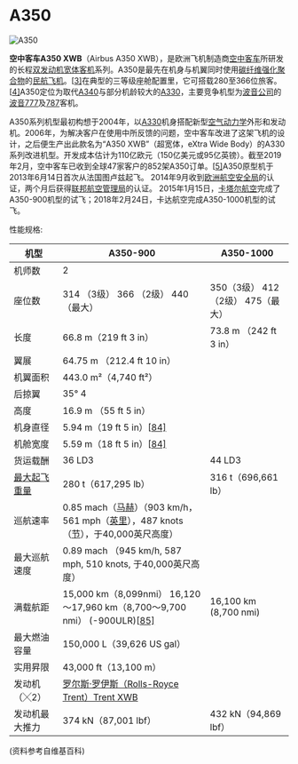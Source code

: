 # A350

![A350](http://cdn.eternityqjl.top/1280px-A350_variant_sizes.svg.png)



**空中客车A350 XWB**（Airbus A350 XWB），是欧洲飞机制造商[空中客车](https://zh.wikipedia.org/wiki/空中客车)所研发的长程[双发动机](https://zh.wikipedia.org/wiki/雙發噴射機)[宽体客机](https://zh.wikipedia.org/wiki/廣體客機)系列。A350是最先在机身与机翼同时使用[碳纤维强化聚合物](https://zh.wikipedia.org/wiki/碳纖維強化聚合物)的[民航飞机](https://zh.wikipedia.org/wiki/民航飛機)。[[3\]](https://zh.wikipedia.org/wiki/空中客车A350_XWB#cite_note-presentation-3)在典型的三等级座舱配置里，它可搭载280至366位旅客。[[4\]](https://zh.wikipedia.org/wiki/空中客车A350_XWB#cite_note-4)A350定位为取代[A340](https://zh.wikipedia.org/wiki/空中客车A340)与部分机龄较大的[A330](https://zh.wikipedia.org/wiki/空中巴士A330)，主要竞争机型为[波音公司](https://zh.wikipedia.org/wiki/波音公司)的[波音777](https://zh.wikipedia.org/wiki/波音777)及[787](https://zh.wikipedia.org/wiki/波音787)客机。

A350系列机型最初构想于2004年，以[A330](https://zh.wikipedia.org/wiki/空中巴士A330)机身搭配新型[空气动力学](https://zh.wikipedia.org/wiki/空气动力学)外形和发动机。2006年，为解决客户在使用中所反馈的问题，空中客车改进了这架飞机的设计，之后便生产出此款名为“A350 XWB”（超宽体，eXtra Wide Body）的A330系列改进机型。开发成本估计为110亿欧元（150亿美元或95亿英镑）。截至2019年2月，空中客车已收到全球47家客户的852架A350订单。[[5\]](https://zh.wikipedia.org/wiki/空中客车A350_XWB#cite_note-Airbus_O_D-5)A350原型机于2013年6月14日首次从法国图卢兹起飞。 2014年9月收到[欧洲航空安全局](https://zh.wikipedia.org/wiki/欧洲航空安全局)的认证，两个月后获得[联邦航空管理局](https://zh.wikipedia.org/wiki/聯邦航空管理局)的认证。 2015年1月15日，[卡塔尔航空](https://zh.wikipedia.org/wiki/卡達航空)完成了A350-900机型的试飞；2018年2月24日，卡达航空完成A350-1000机型的试飞。



性能规格:

| 机型                                                       | A350-900                                                     | A350-1000                         |
| ---------------------------------------------------------- | ------------------------------------------------------------ | --------------------------------- |
| 机师数                                                     | 2                                                            |                                   |
| 座位数                                                     | 314 （3级） 366 （2级） 440（最大）                          | 350（3级） 412（2级） 475（最大） |
| 长度                                                       | 66.8 m（219 ft 3 in）                                        | 73.8 m （242 ft 3 in）            |
| 翼展                                                       | 64.75 m （212.4 ft 10 in）                                   |                                   |
| 机翼面积                                                   | 443.0 m²（4,740 ft²）                                        |                                   |
| 后掠翼                                                     | 35° 4                                                        |                                   |
| 高度                                                       | 16.9 m （55 ft 5 in）                                        |                                   |
| 机身直径                                                   | 5.94 m（19 ft 5 in）[[84\]](https://zh.wikipedia.org/wiki/空中客车A350_XWB#cite_note-Airbus_A350_Specifications-84) |                                   |
| 机舱宽度                                                   | 5.59 m（18 ft 5 in）[[84\]](https://zh.wikipedia.org/wiki/空中客车A350_XWB#cite_note-Airbus_A350_Specifications-84) |                                   |
| 货运载酬                                                   | 36 LD3                                                       | 44 LD3                            |
| [最大起飞重量](https://zh.wikipedia.org/wiki/最大起飞重量) | 280 t（617,295 lb）                                          | 316 t（696,661 lb）               |
| 巡航速率                                                   | 0.85 mach（[马赫](https://zh.wikipedia.org/wiki/马赫)）（903 km/h，561 mph（[英里](https://zh.wikipedia.org/wiki/英里)），487 knots（[节](https://zh.wikipedia.org/wiki/節)），于40,000英尺高度） |                                   |
| 最大巡航速度                                               | 0.89 mach （945 km/h, 587 mph, 510 knots, 于40,000英尺高度） |                                   |
| 满载航距                                                   | 15,000 km（8,099nmi） 16,120～17,960 km（8,700～9,700 nmi） (-900ULR)[[85\]](https://zh.wikipedia.org/wiki/空中客车A350_XWB#cite_note-FG170510-85) | 16,100 km (8,700 nmi)             |
| 最大燃油容量                                               | 150,000 L（39,626 US gal）                                   |                                   |
| 实用昇限                                                   | 43,000 ft（13,100 m）                                        |                                   |
| 发动机 （╳2）                                              | [罗尔斯·罗伊斯（Rolls-Royce Trent）Trent XWB](https://zh.wikipedia.org/wiki/罗尔斯·罗伊斯遄达XWB) |                                   |
| 发动机最大推力                                             | 374 kN（87,001 lbf）                                         | 432 kN（94,869 lbf）              |



(资料参考自维基百科)
